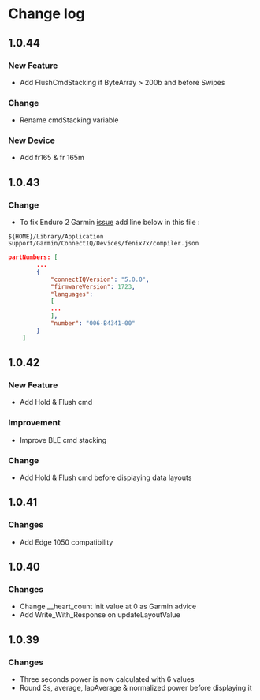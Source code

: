 # Change log

## 1.0.44

### New Feature

* Add FlushCmdStacking if ByteArray > 200b and before Swipes

### Change

* Rename cmdStacking variable
  
### New Device
* Add fr165 & fr 165m

## 1.0.43

### Change

* To fix Enduro 2 Garmin [issue](https://forums.garmin.com/developer/connect-iq/i/bug-reports/enduro-2-was-not-exported) add line below in this file :

`${HOME}/Library/Application Support/Garmin/ConnectIQ/Devices/fenix7x/compiler.json`
```JSON
partNumbers: [
        ...
        {
            "connectIQVersion": "5.0.0",
            "firmwareVersion": 1723,
            "languages":
            [
            ...
            ],
            "number": "006-B4341-00"
        }
    ]
```

## 1.0.42

### New Feature

* Add Hold & Flush cmd
  
### Improvement

* Improve BLE cmd stacking

### Change

* Add Hold & Flush cmd before displaying data layouts
  
## 1.0.41

### Changes

* Add Edge 1050 compatibility
  
## 1.0.40

### Changes

* Change __heart_count init value at 0 as Garmin advice
* Add Write_With_Response on updateLayoutValue

## 1.0.39

### Changes

* Three seconds power is now calculated with 6 values
* Round 3s, average, lapAverage & normalized power before displaying it
